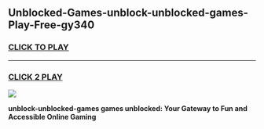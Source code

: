 
## Unblocked-Games-unblock-unblocked-games-Play-Free-gy340
<h3>
<a href="https://premium76.site?title=unblock-unblocked-games&ref=09A">CLICK TO PLAY</a></h3>
<hr>

<h3>
<a href="https://premium76.site?title=unblock-unblocked-games&ref=09A">CLICK 2 PLAY</a>
  
</h3>

<a href="https://premium76.site?title=unblock-unblocked-games&ref=09A"><img src="https://clearcache.store/games.png"></a>


**unblock-unblocked-games games unblocked: Your Gateway to Fun and Accessible Online Gaming**
